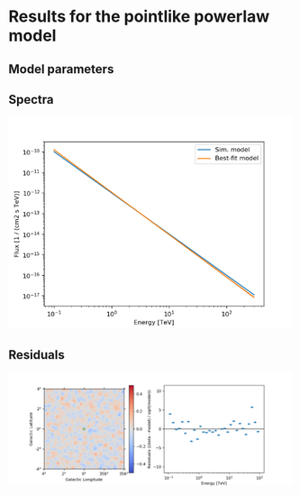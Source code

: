 # Results for the pointlike powerlaw model

## Model parameters

## Spectra
![Model spectra](plots/spectra.png "Spectra")

## Residuals
![Model residuals](plots/residuals.png "Residuals")
